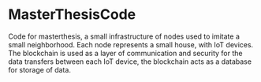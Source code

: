 # MasterThesisCode
Code for masterthesis, a small infrastructure of nodes used to imitate a small neighborhood. Each node represents a small house, with IoT devices. The blockchain is used as a layer of communication and security for the data transfers between each IoT device, the blockchain acts as a database for storage of data.
